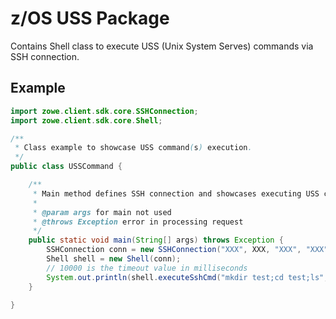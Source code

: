 # z/OS USS Package

Contains Shell class to execute USS (Unix System Serves) commands via SSH connection.

## Example

````java
import zowe.client.sdk.core.SSHConnection;
import zowe.client.sdk.core.Shell;

/**
 * Class example to showcase USS command(s) execution.
 */
public class USSCommand {

    /**
     * Main method defines SSH connection and showcases executing USS commands.
     *
     * @param args for main not used
     * @throws Exception error in processing request
     */
    public static void main(String[] args) throws Exception {
        SSHConnection conn = new SSHConnection("XXX", XXX, "XXX", "XXX");
        Shell shell = new Shell(conn);
        // 10000 is the timeout value in milliseconds 
        System.out.println(shell.executeSshCmd("mkdir test;cd test;ls", 10000));
    }

}
`````